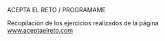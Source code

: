 ACEPTA EL RETO / PROGRAMAME

Recopilación de los ejercicios realizados de la página www.aceptaelreto.com
